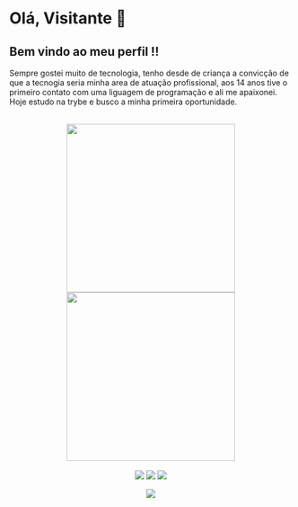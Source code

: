 # Olá, Visitante 👋
## Bem vindo ao meu perfil !!

Sempre gostei muito de tecnologia, tenho desde de criança a convicção de que a tecnogia seria minha area de atuação profissional, 
aos 14 anos tive o primeiro contato com uma liguagem de programação e ali me apaixonei. Hoje estudo na trybe e busco a minha primeira oportunidade.   

<br>

<!-- GITHUB STATUS -->
<div align="center">
  <img height="300em" src="https://github-readme-stats.vercel.app/api?username=ts-dart&show_icons=true&theme=onedark&include_all_commits=true&count_private=true"/>
  <img height="300em" src="https://github-readme-stats.vercel.app/api/top-langs/?username=ts-dart&layout=compact&langs_count=7&theme=onedark"/>

  <!-- TEMAS: dark, radical, merko, gruvbox, tokyonight, onedark, cobalt, synthwave, highcontrast, dracula -->
</div>

<br>

<!-- REDES SOCIAIS -->
<div align="center">
  <a href="https://twitter.com/edusan_thiago target="_blank"><img src="https://img.shields.io/badge/Twitter-white?style=for-the-badge&logo=twitter&logoColor=#1A8CD8" target="_blank"></a>
  <a href="https://instagram.com/ts.dat" target="_blank"><img src="https://img.shields.io/badge/-Instagram-%23E4405F?style=for-the-badge&logo=instagram&logoColor=white" target="_blank"></a>
  <a href="https://www.linkedin.com/in/thiago-henrique-da-silva-souza-634162127/" target="_blank"><img src="https://img.shields.io/badge/-LinkedIn-%230077B5?style=for-the-badge&logo=linkedin&logoColor=white" target="_blank"></a>  
  
  ![](https://visitor-badge.glitch.me/badge?page_id=ts-dart)
</div>



